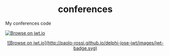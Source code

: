 # <div align="center">conferences</div>

My conferences code

<a href="http://jwt.io/">![Browse on jwt.io](http://paolo-rossi.github.io/delphi-jose-jwt/images/jwt-badge.svg)</a>

<div align="center"><a href="http://jwt.io/" target="_blank">![Browse on jwt.io](http://paolo-rossi.github.io/delphi-jose-jwt/images/jwt-badge.svg)</a></div>
